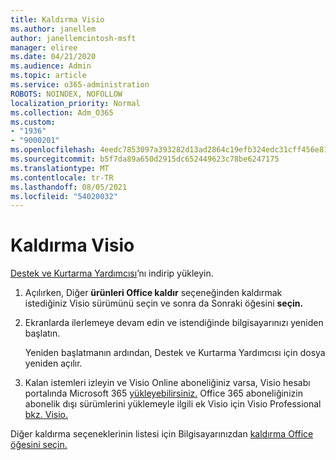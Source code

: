 ```yaml
---
title: Kaldırma Visio
ms.author: janellem
author: janellemcintosh-msft
manager: eliree
ms.date: 04/21/2020
ms.audience: Admin
ms.topic: article
ms.service: o365-administration
ROBOTS: NOINDEX, NOFOLLOW
localization_priority: Normal
ms.collection: Adm_O365
ms.custom:
- "1936"
- "9000201"
ms.openlocfilehash: 4eedc7853097a393282d13ad2864c19efb324edc31cff456e815180133dd30f1
ms.sourcegitcommit: b5f7da89a650d2915dc652449623c78be6247175
ms.translationtype: MT
ms.contentlocale: tr-TR
ms.lasthandoff: 08/05/2021
ms.locfileid: "54020032"
---
```

# <a name="uninstall-visio"></a>Kaldırma Visio

[Destek ve Kurtarma Yardımcısı](https://aka.ms/SARA-OfficeUninstall-Alchemy)’nı indirip yükleyin.
  
1. Açılırken, Diğer **ürünleri Office kaldır** seçeneğinden kaldırmak istediğiniz Visio sürümünü seçin ve sonra da Sonraki öğesini **seçin.** 
    
2. Ekranlarda ilerlemeye devam edin ve istendiğinde bilgisayarınızı yeniden başlatın.
    
    Yeniden başlatmanın ardından, Destek ve Kurtarma Yardımcısı için dosya yeniden açılır.
    
3. Kalan istemleri izleyin ve Visio Online aboneliğiniz varsa, Visio hesabı portalında Microsoft 365 [yükleyebilirsiniz.](https://portal.office.com/account#installs) Office 365 aboneliğinizin abonelik dışı sürümlerini yüklemeyle ilgili ek Visio için Visio Professional [bkz. Visio.](https://support.office.com/article/f98f21e3-aa02-4827-9167-ddab5b025710?wt.mc_id=OfficeAdm_ClientDIA_Alchemy1936) 
    
Diğer kaldırma seçeneklerinin listesi için Bilgisayarınızdan [kaldırma Office öğesini seçin.](https://support.office.com/article/9dd49b83-264a-477a-8fcc-2fdf5dbf61d8?wt.mc_id=OfficeAdm_ClientDIA_Alchemy1936)